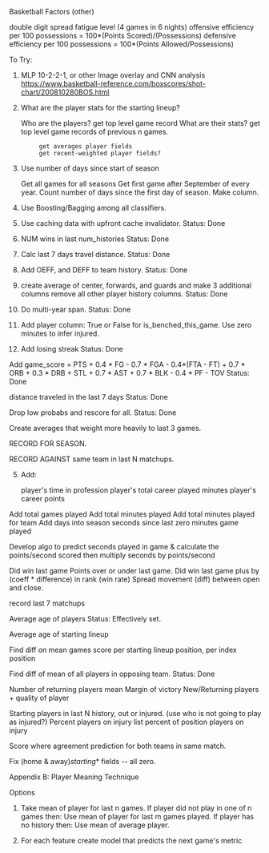 Basketball Factors (other)

double digit spread
fatigue level (4 games in 6 nights)
offensive efficiency per 100 possessions = 100*(Points Scored)/(Possessions)
defensive efficiency per 100 possessions = 100*(Points Allowed/Possessions)



To Try:

1. MLP 10-2-2-1, or other
Image overlay and CNN analysis
    https://www.basketball-reference.com/boxscores/shot-chart/200810280BOS.html


2. What are the player stats for the starting lineup?

    Who are the players?
        get top level game record
    What are their stats?
        get top level game records of previous n games.
        
            get averages player fields
            get recent-weighted player fields?
            
3. Use number of days since start of season

    Get all games for all seasons
    Get first game after September of every year.
    Count number of days since the first day of season. Make column.             
                
4. Use Boosting/Bagging among all classifiers.

6. Use caching data with upfront cache invalidator.
Status: Done

7. NUM wins in last num_histories
Status: Done

10. Calc last 7 days travel distance.
Status: Done

11. Add OEFF, and DEFF to team history.
Status: Done

12. create average of center, forwards, and guards and make 3 additional columns remove all other
player history columns.
Status: Done

14. Do multi-year span.
Status: Done

15. Add player column: True or False for is_benched_this_game. Use zero minutes to infer injured.

16. Add losing streak
Status: Done

Add game_score = PTS + 0.4 * FG - 0.7 * FGA - 0.4*(FTA - FT) + 0.7 * ORB + 0.3 * DRB + STL + 0.7 * AST + 0.7 * BLK - 0.4 * PF - TOV
Status: Done

distance traveled in the last 7 days
Status: Done

Drop low probabs and rescore for all.
Status: Done

Create averages that weight more heavily to last 3 games.

RECORD FOR SEASON.

RECORD AGAINST same team in last N matchups.

5. Add:

    player's time in profession
    player's total career played minutes
    player's career points
    

Add total games played
Add total minutes played
Add total minutes played for team
Add days into season
seconds since last zero minutes game played

Develop algo to predict seconds played in game
    & calculate the points/second scored
    then multiply seconds by points/second

Did win last game
Points over or under last game.
Did win last game plus by (coeff * difference) in rank (win rate)
Spread movement (diff) between open and close.

record last 7 matchups

Average age of players
Status: Effectively set.

Average age of starting lineup

Find diff on mean games score per starting lineup position, per index position

Find diff of mean of all players in opposing team.
Status: Done

Number of returning players
mean Margin of victory
New/Returning players + quality of player

Starting players in last N history, out or injured. (use who is not going to play as injured?)
Percent players on injury list
percent of position players on injury

Score where agreement prediction for both teams in same match.

Fix (home & away)_starting_* fields -- all zero.

Appendix B: Player Meaning Technique

Options
1. Take mean of player for last n games.
    If player did not play in one of n games then:
        Use mean of player for last m games played. 
            If player has no history then:
                Use mean of average player.
                
2. For each feature create model that predicts the next game's metric
